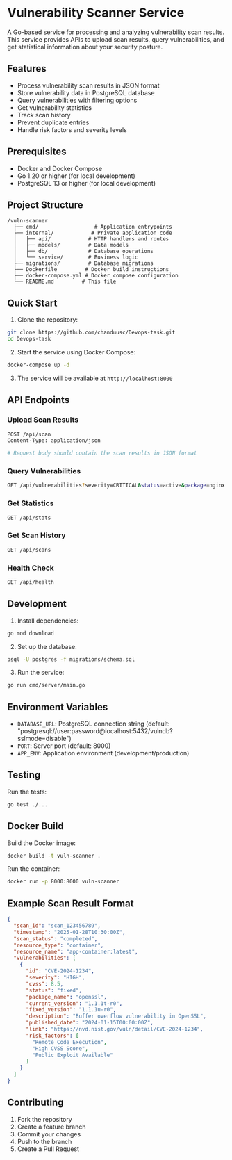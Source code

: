 # Vulnerability Scanner Service

A Go-based service for processing and analyzing vulnerability scan results. This service provides APIs to upload scan results, query vulnerabilities, and get statistical information about your security posture.

## Features

- Process vulnerability scan results in JSON format
- Store vulnerability data in PostgreSQL database
- Query vulnerabilities with filtering options
- Get vulnerability statistics
- Track scan history
- Prevent duplicate entries
- Handle risk factors and severity levels

## Prerequisites

- Docker and Docker Compose
- Go 1.20 or higher (for local development)
- PostgreSQL 13 or higher (for local development)

## Project Structure

```
/vuln-scanner
  ├── cmd/                  # Application entrypoints
  ├── internal/            # Private application code
  │   ├── api/            # HTTP handlers and routes
  │   ├── models/         # Data models
  │   ├── db/             # Database operations
  │   └── service/        # Business logic
  ├── migrations/         # Database migrations
  ├── Dockerfile         # Docker build instructions
  ├── docker-compose.yml # Docker compose configuration
  └── README.md         # This file
```

## Quick Start

1. Clone the repository:
```bash
git clone https://github.com/chanduusc/Devops-task.git
cd Devops-task
```

2. Start the service using Docker Compose:
```bash
docker-compose up -d
```

3. The service will be available at `http://localhost:8000`

## API Endpoints

### Upload Scan Results
```bash
POST /api/scan
Content-Type: application/json

# Request body should contain the scan results in JSON format
```

### Query Vulnerabilities
```bash
GET /api/vulnerabilities?severity=CRITICAL&status=active&package=nginx
```

### Get Statistics
```bash
GET /api/stats
```

### Get Scan History
```bash
GET /api/scans
```

### Health Check
```bash
GET /api/health
```

## Development

1. Install dependencies:
```bash
go mod download
```

2. Set up the database:
```bash
psql -U postgres -f migrations/schema.sql
```

3. Run the service:
```bash
go run cmd/server/main.go
```

## Environment Variables

- `DATABASE_URL`: PostgreSQL connection string (default: "postgresql://user:password@localhost:5432/vulndb?sslmode=disable")
- `PORT`: Server port (default: 8000)
- `APP_ENV`: Application environment (development/production)

## Testing

Run the tests:
```bash
go test ./...
```

## Docker Build

Build the Docker image:
```bash
docker build -t vuln-scanner .
```

Run the container:
```bash
docker run -p 8000:8000 vuln-scanner
```

## Example Scan Result Format

```json
{
  "scan_id": "scan_123456789",
  "timestamp": "2025-01-28T10:30:00Z",
  "scan_status": "completed",
  "resource_type": "container",
  "resource_name": "app-container:latest",
  "vulnerabilities": [
    {
      "id": "CVE-2024-1234",
      "severity": "HIGH",
      "cvss": 8.5,
      "status": "fixed",
      "package_name": "openssl",
      "current_version": "1.1.1t-r0",
      "fixed_version": "1.1.1u-r0",
      "description": "Buffer overflow vulnerability in OpenSSL",
      "published_date": "2024-01-15T00:00:00Z",
      "link": "https://nvd.nist.gov/vuln/detail/CVE-2024-1234",
      "risk_factors": [
        "Remote Code Execution",
        "High CVSS Score",
        "Public Exploit Available"
      ]
    }
  ]
}
```

## Contributing

1. Fork the repository
2. Create a feature branch
3. Commit your changes
4. Push to the branch
5. Create a Pull Request